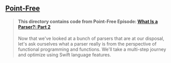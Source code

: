 ## [Point-Free](https://www.pointfree.co)

> #### This directory contains code from Point-Free Episode: [What Is a Parser?: Part 2](https://www.pointfree.co/episodes/ep57-what-is-a-parser-part-2)
>
> Now that we've looked at a bunch of parsers that are at our disposal, let's ask ourselves what a parser really is from the perspective of functional programming and functions. We'll take a multi-step journey and optimize using Swift language features.
